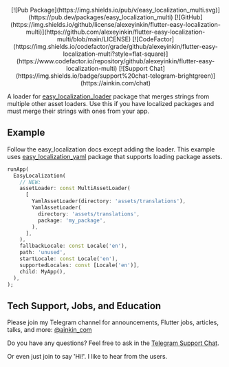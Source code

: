 <p align="center">
[![Pub Package](https://img.shields.io/pub/v/easy_localization_multi.svg)](https://pub.dev/packages/easy_localization_multi)
[![GitHub](https://img.shields.io/github/license/alexeyinkin/flutter-easy-localization-multi)](https://github.com/alexeyinkin/flutter-easy-localization-multi/blob/main/LICENSE)
[![CodeFactor](https://img.shields.io/codefactor/grade/github/alexeyinkin/flutter-easy-localization-multi?style=flat-square)](https://www.codefactor.io/repository/github/alexeyinkin/flutter-easy-localization-multi)
[![Support Chat](https://img.shields.io/badge/support%20chat-telegram-brightgreen)](https://ainkin.com/chat)
</p>

A loader for
[easy_localization_loader](https://pub.dev/packages/easy_localization_loader) package
that merges strings from multiple other asset loaders.
Use this if you have localized packages and must merge their strings with ones from your app.

## Example

Follow the easy_localization docs except adding the loader.
This example uses
[easy_localization_yaml](https://pub.dev/packages/easy_localization_yaml)
package that supports loading package assets.

```dart
runApp(
  EasyLocalization(
    // NEW:
    assetLoader: const MultiAssetLoader(
      [
        YamlAssetLoader(directory: 'assets/translations'),
        YamlAssetLoader(
          directory: 'assets/translations',
          package: 'my_package',
        ),
      ],
    ),
    fallbackLocale: const Locale('en'),
    path: 'unused',
    startLocale: const Locale('en'),
    supportedLocales: const [Locale('en')],
    child: MyApp(),
  ),
);
```

## Tech Support, Jobs, and Education

Please join my Telegram channel for announcements, Flutter jobs, articles, talks, and more:
[@ainkin_com](https://t.me/ainkin_com)

Do you have any questions? Feel free to ask in the [Telegram Support Chat](https://ainkin.com/chat).

Or even just join to say 'Hi!'. I like to hear from the users.
